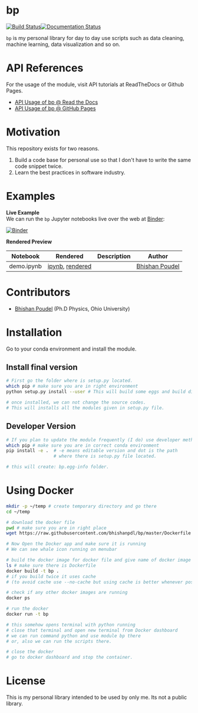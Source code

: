 # bp
[![Build Status](https://travis-ci.org/bhishanpdl/bp.svg?branch=master)](https://travis-ci.org/bhishanpdl/bp)[![Documentation Status](https://readthedocs.org/projects/bp/badge/?version=latest)](https://bp.readthedocs.io/en/latest/?badge=latest)

`bp` is my personal library for day to day use scripts such as data cleaning, machine learning, data visualization and so on.
# API References
For the usage of the module, visit API tutorials at ReadTheDocs or Github Pages.
- [API Usage of bp @ Read the Docs](https://bp.readthedocs.io/en/latest/?badge=latest)
- [API Usage of bp @ GitHub Pages](https://bhishanpdl.github.io/bp/)

# Motivation
This repository exists for two reasons.

1. Build a code base for personal use so that I don't have to write the same code snippet twice.
2. Learn the best practices in software industry.

# Examples

**Live Example**  
We can run the `bp` Jupyter notebooks live over the web at [Binder](http://mybinder.org):

[![Binder](http://mybinder.org/badge.svg)](http://mybinder.org/repo/bhishanpdl/bhishan)

**Rendered Preview**  

|  Notebook | Rendered   | Description  |  Author |
|---|---|---|---|
| demo.ipynb  | [ipynb](https://github.com/bhishanpdl/bp/blob/master/docs/notebooks/demo.ipynb), [rendered](https://nbviewer.jupyter.org/github/bhishanpdl/bp/blob/master/docs/notebooks/demo.ipynb)  |   | [Bhishan Poudel](https://bhishanpdl.github.io/)  |


# Contributors

* [Bhishan Poudel](https://bhishanpdl.github.io/) (Ph.D Physics, Ohio University)

# Installation
Go to your conda environment and install the module.

## Install final version
```bash
# First go the folder where is setup.py located.
which pip # make sure you are in right environment
python setup.py install --user # This will build some eggs and build directories.

# once installed, we can not change the source codes.
# This will installs all the modules given in setup.py file.
```

## Developer Version
```bash
# If you plan to update the module frequently (I do) use developer method.
which pip # make sure you are in correct conda environment
pip install -e .  # -e means editable version and dot is the path
                  # where there is setup.py file located.

# this will create: bp.egg-info folder.
```

# Using Docker
```bash
mkdir -p ~/temp # create temporary directory and go there
cd ~/temp

# download the docker file
pwd # make sure you are in right place
wget https://raw.githubusercontent.com/bhishanpdl/bp/master/Dockerfile

# Now Open the Docker app and make sure it is running
# We can see whale icon running on menubar

# build the docker image for docker file and give name of docker image bp
ls # make sure there is Dockerfile
docker build -t bp .
# if you build twice it uses cache
# (to avoid cache use --no-cache but using cache is better whenever possible)

# check if any other docker images are running
docker ps

# run the docker
docker run -t bp

# this somehow opens terminal with python running
# close that terminal and open new terminal from Docker dashboard
# we can run command python and use module bp there
# or, also we can run the scripts there.

# close the docker
# go to docker dashboard and stop the container.
```

# License
This is my personal library intended to be used by only me.
Its not a public library.
